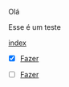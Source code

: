 Olá

Esse é um teste 

[index](index.md)

- [x] [Fazer](Fazer.md)
- [  ] [Fazer](Fazer.md)





















